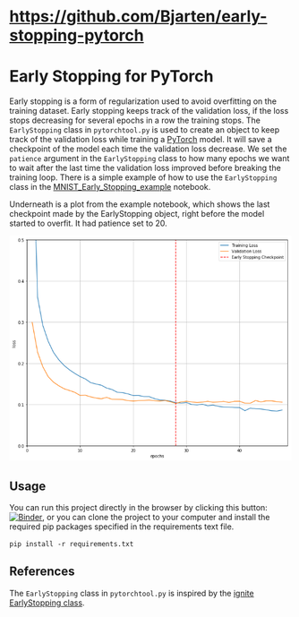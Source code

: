 # https://github.com/Bjarten/early-stopping-pytorch

# Early Stopping for PyTorch
Early stopping is a form of regularization used to avoid overfitting on the training dataset. Early stopping keeps track of the validation loss, if the loss stops decreasing for several epochs in a row the training stops. The ```EarlyStopping``` class in ```pytorchtool.py``` is used to create an object to keep track of the validation loss while training a [PyTorch](https://pytorch.org/) model. It will save a checkpoint of the model each time the validation loss decrease.  We set the ```patience``` argument in the ```EarlyStopping``` class to how many epochs we want to wait after the last time the validation loss improved before breaking the training loop. There is a simple example of how to use the ```EarlyStopping``` class in the [MNIST_Early_Stopping_example](MNIST_Early_Stopping_example.ipynb) notebook.

Underneath is a plot from the example notebook, which shows the last checkpoint made by the EarlyStopping object, right before the model started to overfit. It had patience set to 20.

![Loss plot](loss_plot.png?raw=true)

## Usage

You can run this project directly in the browser by clicking this button: [![Binder](https://mybinder.org/badge_logo.svg)](https://mybinder.org/v2/gh/Bjarten/early-stopping-pytorch/master), or you can clone the project to your computer and install the required pip packages specified in the requirements text file.
```
pip install -r requirements.txt
```

## References
The ```EarlyStopping``` class in ```pytorchtool.py``` is inspired by the [ignite EarlyStopping class](https://github.com/pytorch/ignite/blob/master/ignite/handlers/early_stopping.py).
